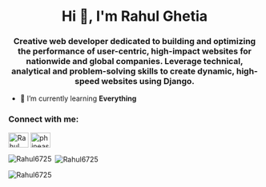 <h1 align="center">Hi 👋, I'm Rahul Ghetia</h1>
<h3 align="center">Creative web developer dedicated to building and optimizing the performance of user-centric, high-impact websites for nationwide and global companies. Leverage technical, analytical and problem-solving skills to create dynamic, high-speed websites using Django.</h3>

- 🌱 I’m currently learning **Everything**

<h3 align="left">Connect with me:</h3>
<p align="left">
<a href="https://www.linkedin.com/in/rahul-g-336b2212a/" target="blank"><img align="center" src="https://cdn.jsdelivr.net/npm/simple-icons@3.0.1/icons/linkedin.svg" alt="Rahul Ghetia" height="30" width="40" /></a>
<a href="https://www.instagram.com/phineas_1829/" target="blank"><img align="center" src="https://cdn.jsdelivr.net/npm/simple-icons@3.0.1/icons/instagram.svg" alt="phineas_1829" height="30" width="40" /></a>
</p>
<p><img align="left" src="https://github-readme-stats.vercel.app/api/top-langs?username=Rahul6725&show_icons=true&locale=en&layout=compact" alt="Rahul6725" /></p>

<p>&nbsp;<img align="center" src="https://github-readme-stats.vercel.app/api?username=Rahul6725&show_icons=true&locale=en" alt="Rahul6725" /></p>

<p><img align="center" src="https://github-readme-streak-stats.herokuapp.com/?user=Rahul6725&" alt="Rahul6725" /></p>
